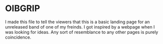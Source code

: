 # OIBGRIP
I made this file to tell the viewers that this is a basic landing page for an unreleased band of one of my freinds. I got inspired by a webpage when I was looking for ideas. 
Any sort of resemblance to any other pages is purely coincidence.
